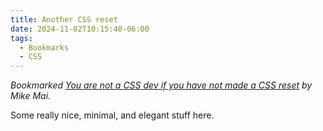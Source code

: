 ```yaml
---
title: Another CSS reset
date: 2024-11-02T10:15:40-06:00
tags:
  - Bookmarks
  - CSS
---
```


<div class="u-bookmark-of h-cite">
<p><i>Bookmarked <a class="u-url p-name" href="https://mikemai.net/blog/2024/11/01/you-are-not-a-css-dev-if-you-have-not-made-a-css-reset.html">You are not a CSS dev if you have not made a CSS reset</a> by <span class="p-author">Mike Mai</span>.</i></p>
</div>

<div class="e-content">
<p>Some really nice, minimal, and elegant stuff here.</p>
</div>